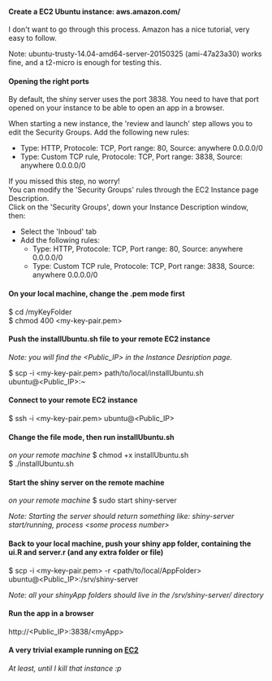 #### Create a EC2 Ubuntu instance: aws.amazon.com/
I don't want to go through this process. Amazon has a nice tutorial, very easy to follow.

Note:
ubuntu-trusty-14.04-amd64-server-20150325 (ami-47a23a30) works fine, and a t2-micro is enough for testing this.

#### Opening the right ports
By default, the shiny server uses the port 3838. You need to have that port opened on your instance to be able
to open an app in a browser.

When starting a new instance, the 'review and launch' step allows you to edit the Security Groups.
Add the following new rules:
- Type: HTTP, Protocole: TCP, Port range: 80, Source: anywhere 0.0.0.0/0
- Type: Custom TCP rule, Protocole: TCP, Port range: 3838, Source: anywhere 0.0.0.0/0

If you missed this step, no worry!  
You can modify the 'Security Groups' rules through the EC2 Instance page Description.  
Click on the 'Security Groups', down your Instance Description window, then:
- Select the 'Inboud' tab
- Add the following rules:
	- Type: HTTP, Protocole: TCP, Port range: 80, Source: anywhere 0.0.0.0/0
	- Type: Custom TCP rule, Protocole: TCP, Port range: 3838, Source: anywhere 0.0.0.0/0


#### On your local machine, change the .pem mode first
$ cd /myKeyFolder  
$ chmod 400 \<my-key-pair.pem\>

#### Push the installUbuntu.sh file to your remote EC2 instance
_Note: you will find the \<Public_IP\> in the Instance Desription page._

$ scp -i \<my-key-pair.pem\> path/to/local/installUbuntu.sh ubuntu@\<Public_IP\>:~  

#### Connect to your remote EC2 instance
$ ssh -i \<my-key-pair.pem\> ubuntu@\<Public_IP\>

#### Change the file mode, then run installUbuntu.sh
_on your remote machine_
$ chmod +x installUbuntu.sh  
$ ./installUbuntu.sh

#### Start the shiny server on the remote machine
_on your remote machine_
$ sudo start shiny-server  

_Note: Starting the server should return something like: shiny-server start/running, process \<some process number\>_

#### Back to your local machine, push your shiny app folder, containing the ui.R and server.r (and any extra folder or file)
$ scp -i \<my-key-pair.pem\> -r \<path/to/local/AppFolder\> ubuntu@\<Public_IP\>:/srv/shiny-server

_Note: all your shinyApp folders should live in the /srv/shiny-server/ directory_

#### Run the app in a browser
http://\<Public_IP\>:3838/\<myApp\>

#### A very trivial example running on [EC2](http://52.17.91.68:3838/basics/)
_At least, until I kill that instance :p_
